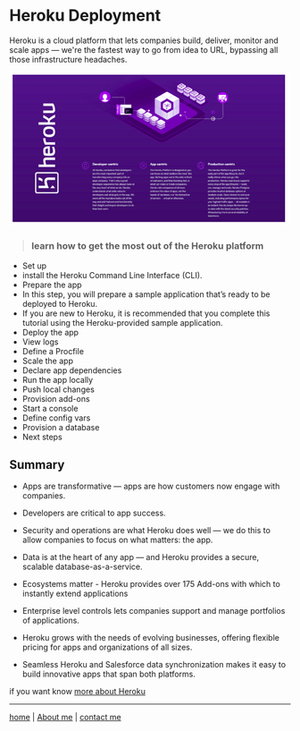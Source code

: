 # Heroku Deployment

Heroku is a cloud platform that lets companies build, deliver, monitor and scale apps — we're the fastest way to go from idea to URL, bypassing all those infrastructure headaches.

![heroku](./img2/heroku1.png)

> ### learn how to get the most out of the Heroku platform

- Set up
- install the Heroku Command Line Interface (CLI).
- Prepare the app
- In this step, you will prepare a sample application that’s ready to be deployed to Heroku.
- If you are new to Heroku, it is recommended that you complete this tutorial using the Heroku-provided sample application.
- Deploy the app
- View logs
- Define a Procfile
- Scale the app
- Declare app dependencies
- Run the app locally
- Push local changes
- Provision add-ons
- Start a console
- Define config vars
- Provision a database
- Next steps

##  Summary

- Apps are transformative — apps are how customers now engage with companies.

- Developers are critical to app success.

- Security and operations are what Heroku does well — we do this to allow companies to focus on what matters: the app.

- Data is at the heart of any app — and Heroku provides a secure, scalable database-as-a-service.

- Ecosystems matter - Heroku provides over 175 Add-ons with which to instantly extend applications

- Enterprise level controls lets companies support and manage portfolios of applications.

- Heroku grows with the needs of evolving businesses, offering flexible pricing for apps and organizations of all sizes.

- Seamless Heroku and Salesforce data synchronization makes it easy to build innovative apps that span both platforms.


 if you want know [more about Heroku](https://www.heroku.com/what#summary)







---

[home](/README.md) | [About me](/about-me.md) | [contact me](/contact-me.md)